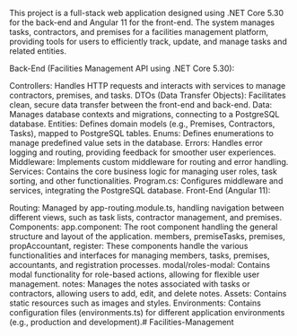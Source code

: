 This project is a full-stack web application designed using .NET Core 5.30 for the back-end and Angular 11 for the front-end. The system manages tasks, contractors, and premises for a facilities management platform, providing tools for users to efficiently track, update, and manage tasks and related entities.

Back-End (Facilities Management API using .NET Core 5.30):

Controllers: Handles HTTP requests and interacts with services to manage contractors, premises, and tasks.
DTOs (Data Transfer Objects): Facilitates clean, secure data transfer between the front-end and back-end.
Data: Manages database contexts and migrations, connecting to a PostgreSQL database.
Entities: Defines domain models (e.g., Premises, Contractors, Tasks), mapped to PostgreSQL tables.
Enums: Defines enumerations to manage predefined value sets in the database.
Errors: Handles error logging and routing, providing feedback for smoother user experiences.
Middleware: Implements custom middleware for routing and error handling.
Services: Contains the core business logic for managing user roles, task sorting, and other functionalities.
Program.cs: Configures middleware and services, integrating the PostgreSQL database.
Front-End (Angular 11):

Routing: Managed by app-routing.module.ts, handling navigation between different views, such as task lists, contractor management, and premises.
Components:
app.component: The root component handling the general structure and layout of the application.
members, premiseTasks, premises, propAccountant, register: These components handle the various functionalities and interfaces for managing members, tasks, premises, accountants, and registration processes.
modal/roles-modal: Contains modal functionality for role-based actions, allowing for flexible user management.
notes: Manages the notes associated with tasks or contractors, allowing users to add, edit, and delete notes.
Assets: Contains static resources such as images and styles.
Environments: Contains configuration files (environments.ts) for different application environments (e.g., production and development).# Facilities-Management
